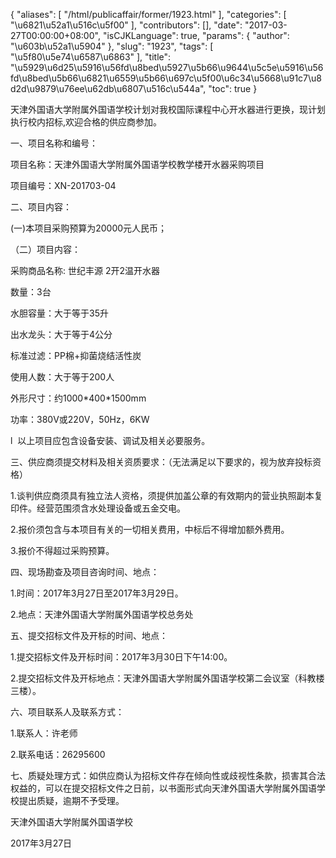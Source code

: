 {
    "aliases": [
        "/html/publicaffair/former/1923.html"
    ],
    "categories": [
        "\u6821\u52a1\u516c\u5f00"
    ],
    "contributors": [],
    "date": "2017-03-27T00:00:00+08:00",
    "isCJKLanguage": true,
    "params": {
        "author": "\u603b\u52a1\u5904"
    },
    "slug": "1923",
    "tags": [
        "\u5f80\u5e74\u6587\u6863"
    ],
    "title": "\u5929\u6d25\u5916\u56fd\u8bed\u5927\u5b66\u9644\u5c5e\u5916\u56fd\u8bed\u5b66\u6821\u6559\u5b66\u697c\u5f00\u6c34\u5668\u91c7\u8d2d\u9879\u76ee\u62db\u6807\u516c\u544a",
    "toc": true
}

天津外国语大学附属外国语学校计划对我校国际课程中心开水器进行更换，现计划执行校内招标,欢迎合格的供应商参加。




一、项目名称和编号：




项目名称：天津外国语大学附属外国语学校教学楼开水器采购项目




项目编号：XN-201703-04




二、项目内容：




(一)本项目采购预算为20000元人民币；




（二）项目内容：




采购商品名称: 世纪丰源 2开2温开水器




数量：3台




水胆容量：大于等于35升




出水龙头：大于等于4公分




标准过滤：PP棉+抑菌烧结活性炭




使用人数：大于等于200人




外形尺寸：约1000\*400\*1500mm




功率：380V或220V，50Hz，6KW




l  以上项目应包含设备安装、调试及相关必要服务。




三、供应商须提交材料及相关资质要求：（无法满足以下要求的，视为放弃投标资格）




1.谈判供应商须具有独立法人资格，须提供加盖公章的有效期内的营业执照副本复印件。经营范围须含水处理设备或五金交电。




2.报价须包含与本项目有关的一切相关费用，中标后不得增加额外费用。




3.报价不得超过采购预算。




四、现场勘查及项目咨询时间、地点：




1.时间：2017年3月27日至2017年3月29日。 




2.地点：天津外国语大学附属外国语学校总务处




五、提交招标文件及开标的时间、地点：




1.提交招标文件及开标时间：2017年3月30日下午14:00。




2.提交招标文件及开标地点：天津外国语大学附属外国语学校第二会议室（科教楼三楼）。




六、项目联系人及联系方式：




1.联系人：许老师




2.联系电话：26295600




七、质疑处理方式：如供应商认为招标文件存在倾向性或歧视性条款，损害其合法权益的，可以在提交招标文件之日前，以书面形式向天津外国语大学附属外国语学校提出质疑，逾期不予受理。




天津外国语大学附属外国语学校




2017年3月27日


